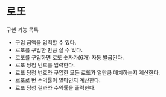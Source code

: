 # 로또

구현 기능 목록 

- 구입 금액을 입력할 수 있다. 
- 로또를 구입한 만큼 살 수 있다. 
- 로또를 구입하면 로또 숫자가(6개) 자동 발급된다. 
- 로또 당첨 번호를 입력한다. 
- 로또 당첨 번호와 구입한 모든 로또가 얼만큼 매치하는지 계산한다. 
- 로또로 번 수익률이 얼마인지 계산한다. 
- 로또 당첨 결과와 수익률을 출력한다.

